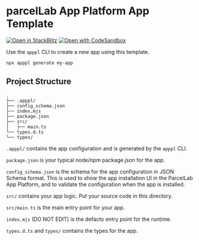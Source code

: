 # parcelLab App Platform App Template

[![Open in StackBlitz](https://developer.stackblitz.com/img/open_in_stackblitz.svg)](https://stackblitz.com/github/weiliddat/apppl-template?file=src/main.ts)
[![Open with CodeSandbox](https://assets.codesandbox.io/github/button-edit-lime.svg)](https://codesandbox.io/p/sandbox/github/weiliddat/apppl-template)

Use the `apppl` CLI to create a new app using this template.

```bash
npx apppl generate my-app
```

## Project Structure

```
.
├── .apppl/
├── config_schema.json
├── index.mjs
├── package.json
├── src/
│   ├── main.ts
└── types.d.ts
└── types/
```

`.apppl/` contains the app configuration and is generated by the `apppl` CLI.

`package.json` is your typical node/npm package.json for the app.

`config_schema.json` is the schema for the app configuration in JSON Schema format.
This is used to show the app installation UI in the ParcelLab App Platform, and
to validate the configuration when the app is installed.

`src/` contains your app logic. Put your source code in this directory.

`src/main.ts` is the main entry point for your app.

`index.mjs` (DO NOT EDIT) is the defacto entry point for the runtime.

`types.d.ts` and `types/` contains the types for the app.

